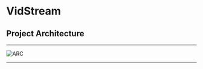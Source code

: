 # VidStream

## Project Architecture

***
![ARC](https://user-images.githubusercontent.com/48994342/81508695-3923b000-9323-11ea-81ee-73631d96abc8.jpg)
***
